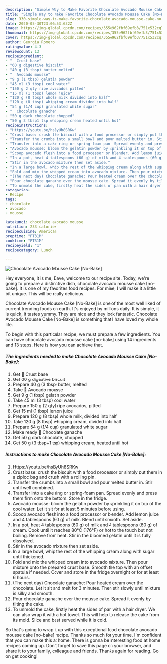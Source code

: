 ```yaml
---
description: "Simple Way to Make Favorite Chocolate Avocado Mousse Cake [No-Bake]"
title: "Simple Way to Make Favorite Chocolate Avocado Mousse Cake [No-Bake]"
slug: 330-simple-way-to-make-favorite-chocolate-avocado-mousse-cake-no-bake
date: 2020-05-30T23:06:53.632Z
image: https://img-global.cpcdn.com/recipes/355e962fbf69efb3/751x532cq70/chocolate-avocado-mousse-cake-no-bake-recipe-main-photo.jpg
thumbnail: https://img-global.cpcdn.com/recipes/355e962fbf69efb3/751x532cq70/chocolate-avocado-mousse-cake-no-bake-recipe-main-photo.jpg
cover: https://img-global.cpcdn.com/recipes/355e962fbf69efb3/751x532cq70/chocolate-avocado-mousse-cake-no-bake-recipe-main-photo.jpg
author: Georgia Romero
ratingvalue: 4.3
reviewcount: 13
recipeingredient:
- "  Crust base"
- "60 g digestive biscuit"
- "40 g (3 tbsp) butter melted"
- "  Avocado mousse"
- "9 g (1 tbsp) gelatin powder"
- "45 ml (3 tbsp) cool water"
- "150 g 2 qty ripe avocados pitted"
- "15 ml (1 tbsp) lemon juice"
- "120 g (8 tbsp) whole milk divided into half"
- "120 g (8 tbsp) whipping cream divided into half"
- "54 g (1/4 cup) granulated white sugar"
- "  Chocolate ganache"
- "50 g dark chocolate chopped"
- "50 g 3 tbsp1 tsp whipping cream heated until hot"
recipeinstructions:
- "Https://youtu.be/hsByUh8SRKw"
- "Crust base: crush the biscuit with a food processor or simply put them in a ziploc bag and crush with a rolling pin."
- "Transfer the crumbs into a small bowl and pour melted butter in. Stir until well combined."
- "Transfer into a cake ring or spring-foam pan. Spread evenly and press them firm onto the bottom. Store in the fridge."
- "Avocado mousse: bloom the gelatin powder by sprinkling it on top of the cool water. Let it sit for at least 5 minutes before using."
- "Scoop avocado flesh into a food processor or blender. Add lemon juice and 4 tablespoons (60 g) of milk. Blend until smooth. Set aside."
- "In a pot, heat 4 tablespoons (60 g) of milk and 4 tablespoons (60 g) of cream. Cook until it reaches 80°C (176°F) or hot to the touch but not boiling. Remove from heat. Stir in the bloomed gelatin until it is fully dissolved."
- "Stir in the avocado mixture then set aside."
- "In a large bowl, whip the rest of the whipping cream along with sugar until thickened."
- "Fold and mix the whipped cream into avocado mixture. Then pour mixture onto the prepared crust base. Smooth the top with an offset spatula if needed. Cover and store in the fridge overnight or for at least 6 hours."
- "(The next day) Chocolate ganache: Pour heated cream over the chocolate. Let it sit and melt for 3 minutes. Then stir slowly until mixture is silky and smooth."
- "Pour chocolate ganache over the mousse cake. Spread it evenly by tilting the cake."
- "To unmold the cake, firstly heat the sides of pan with a hair dryer. We can also wrap it with a hot towel. This will help to release the cake from its mold. Slice and best served while it is cold."
categories:
- Recipe
tags:
- chocolate
- avocado
- mousse

katakunci: chocolate avocado mousse 
nutrition: 233 calories
recipecuisine: American
preptime: "PT31M"
cooktime: "PT31M"
recipeyield: "1"
recipecategory: Lunch

---
```



![Chocolate Avocado Mousse Cake [No-Bake]](https://img-global.cpcdn.com/recipes/355e962fbf69efb3/751x532cq70/chocolate-avocado-mousse-cake-no-bake-recipe-main-photo.jpg)

Hey everyone, it is me, Dave, welcome to our recipe site. Today, we're going to prepare a distinctive dish, chocolate avocado mousse cake [no-bake]. It is one of my favorites food recipes. For mine, I will make it a little bit unique. This will be really delicious.



Chocolate Avocado Mousse Cake [No-Bake] is one of the most well liked of current trending foods on earth. It's enjoyed by millions daily. It is simple, it is quick, it tastes yummy. They are nice and they look fantastic. Chocolate Avocado Mousse Cake [No-Bake] is something that I have loved my whole life.


To begin with this particular recipe, we must prepare a few ingredients. You can have chocolate avocado mousse cake [no-bake] using 14 ingredients and 13 steps. Here is how you can achieve that.

<!--inarticleads1-->

##### The ingredients needed to make Chocolate Avocado Mousse Cake [No-Bake]:

1. Get  🥑 Crust base
1. Get 60 g digestive biscuit
1. Prepare 40 g (3 tbsp) butter, melted
1. Take  🥑 Avocado mousse
1. Get 9 g (1 tbsp) gelatin powder
1. Take 45 ml (3 tbsp) cool water
1. Prepare 150 g (2 qty) ripe avocados, pitted
1. Get 15 ml (1 tbsp) lemon juice
1. Prepare 120 g (8 tbsp) whole milk, divided into half
1. Take 120 g (8 tbsp) whipping cream, divided into half
1. Prepare 54 g (1/4 cup) granulated white sugar
1. Make ready  🥑 Chocolate ganache
1. Get 50 g dark chocolate, chopped
1. Get 50 g (3 tbsp+1 tsp) whipping cream, heated until hot




<!--inarticleads2-->

##### Instructions to make Chocolate Avocado Mousse Cake [No-Bake]:

1. Https://youtu.be/hsByUh8SRKw
1. Crust base: crush the biscuit with a food processor or simply put them in a ziploc bag and crush with a rolling pin.
1. Transfer the crumbs into a small bowl and pour melted butter in. Stir until well combined.
1. Transfer into a cake ring or spring-foam pan. Spread evenly and press them firm onto the bottom. Store in the fridge.
1. Avocado mousse: bloom the gelatin powder by sprinkling it on top of the cool water. Let it sit for at least 5 minutes before using.
1. Scoop avocado flesh into a food processor or blender. Add lemon juice and 4 tablespoons (60 g) of milk. Blend until smooth. Set aside.
1. In a pot, heat 4 tablespoons (60 g) of milk and 4 tablespoons (60 g) of cream. Cook until it reaches 80°C (176°F) or hot to the touch but not boiling. Remove from heat. Stir in the bloomed gelatin until it is fully dissolved.
1. Stir in the avocado mixture then set aside.
1. In a large bowl, whip the rest of the whipping cream along with sugar until thickened.
1. Fold and mix the whipped cream into avocado mixture. Then pour mixture onto the prepared crust base. Smooth the top with an offset spatula if needed. Cover and store in the fridge overnight or for at least 6 hours.
1. (The next day) Chocolate ganache: Pour heated cream over the chocolate. Let it sit and melt for 3 minutes. Then stir slowly until mixture is silky and smooth.
1. Pour chocolate ganache over the mousse cake. Spread it evenly by tilting the cake.
1. To unmold the cake, firstly heat the sides of pan with a hair dryer. We can also wrap it with a hot towel. This will help to release the cake from its mold. Slice and best served while it is cold.




So that's going to wrap it up with this exceptional food chocolate avocado mousse cake [no-bake] recipe. Thanks so much for your time. I'm confident that you can make this at home. There is gonna be interesting food at home recipes coming up. Don't forget to save this page on your browser, and share it to your family, colleague and friends. Thanks again for reading. Go on get cooking!
